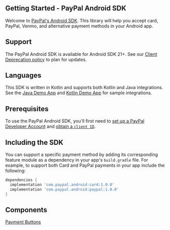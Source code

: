 ## Getting Started - PayPal Android SDK

Welcome to [PayPal's Android SDK](https://github.com/paypal/android-sdk). This library will help you accept card, PayPal, Venmo, and alternative payment methods in your Android app.

## Support
The PayPal Android SDK is available for Android SDK 21+. See our [Client Deprecation policy](https://developer.paypal.com/braintree/docs/guides/client-sdk/deprecation-policy/android/v4) to plan for updates.

## Languages
This SDK is written in Kotlin and supports both Kotlin and Java integrations. See the [Java Demo App](<!-- TODO: link Java Demo app when created -->) and [Kotlin Demo App](https://github.com/paypal/Android-SDK/tree/main/Demo) for sample integrations. 

## Prerequisites
To use the PayPal Android SDK, you'll first need to [set up a PayPal Developer Account](../prerequisites.md#paypal-developer-account) and [obtain a `client ID`](../prerequisites.md#get-api-credentials).

## Including the SDK
You can support a specific payment method by adding its corresponding feature module as a dependency in your app's `build.gradle` file.
For example, to support both Card and PayPal payments in your app include the following:

```groovy
dependencies {
  implementation 'com.paypal.android:card:1.0.0'
  implementation 'com.paypal.android:paypal:1.0.0'
}
```

## Components

[Payment Buttons](./components/payment_buttons.md)

